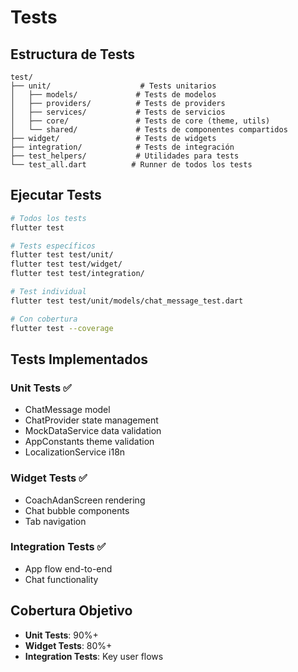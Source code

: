 # Tests

## Estructura de Tests

```
test/
├── unit/                    # Tests unitarios
│   ├── models/             # Tests de modelos
│   ├── providers/          # Tests de providers
│   ├── services/           # Tests de servicios
│   ├── core/               # Tests de core (theme, utils)
│   └── shared/             # Tests de componentes compartidos
├── widget/                 # Tests de widgets
├── integration/            # Tests de integración
├── test_helpers/           # Utilidades para tests
└── test_all.dart          # Runner de todos los tests
```

## Ejecutar Tests

```bash
# Todos los tests
flutter test

# Tests específicos
flutter test test/unit/
flutter test test/widget/
flutter test test/integration/

# Test individual
flutter test test/unit/models/chat_message_test.dart

# Con cobertura
flutter test --coverage
```

## Tests Implementados

### Unit Tests ✅
- ChatMessage model
- ChatProvider state management
- MockDataService data validation
- AppConstants theme validation
- LocalizationService i18n

### Widget Tests ✅
- CoachAdanScreen rendering
- Chat bubble components
- Tab navigation

### Integration Tests ✅
- App flow end-to-end
- Chat functionality

## Cobertura Objetivo
- **Unit Tests**: 90%+
- **Widget Tests**: 80%+
- **Integration Tests**: Key user flows